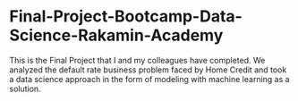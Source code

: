 # Final-Project-Bootcamp-Data-Science-Rakamin-Academy
This is the Final Project that I and my colleagues have completed.  We analyzed the default rate business problem faced by Home Credit and took a data science approach in the form of modeling with machine learning as a solution.
